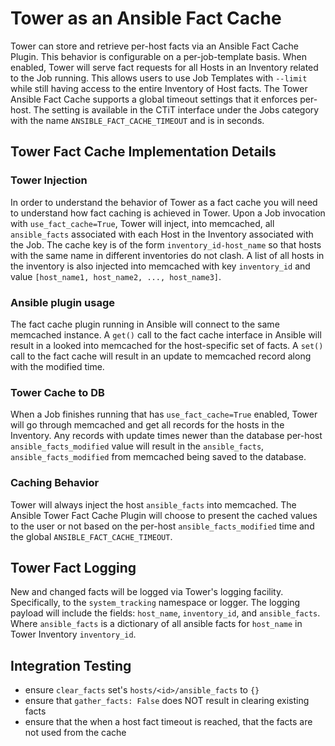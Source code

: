 # Tower as an Ansible Fact Cache
Tower can store and retrieve per-host facts via an Ansible Fact Cache Plugin. This behavior is configurable on a per-job-template basis. When enabled, Tower will serve fact requests for all Hosts in an Inventory related to the Job running. This allows users to use Job Templates with `--limit` while still having access to the entire Inventory of Host facts. The Tower Ansible Fact Cache supports a global timeout settings that it enforces per-host. The setting is available in the CTiT interface under the Jobs category with the name `ANSIBLE_FACT_CACHE_TIMEOUT` and is in seconds.

## Tower Fact Cache Implementation Details
### Tower Injection
In order to understand the behavior of Tower as a fact cache you will need to understand how fact caching is achieved in Tower. Upon a Job invocation with `use_fact_cache=True`, Tower will inject, into memcached, all `ansible_facts` associated with each Host in the Inventory associated with the Job. The cache key is of the form `inventory_id-host_name` so that hosts with the same name in different inventories do not clash. A list of all hosts in the inventory is also injected into memcached with key `inventory_id` and value `[host_name1, host_name2, ..., host_name3]`.

### Ansible plugin usage
The fact cache plugin running in Ansible will connect to the same memcached instance. A `get()` call to the fact cache interface in Ansible will result in a looked into memcached for the host-specific set of facts. A `set()` call to the fact cache will result in an update to memcached record along with the modified time.

### Tower Cache to DB
When a Job finishes running that has `use_fact_cache=True` enabled, Tower will go through memcached and get all records for the hosts in the Inventory. Any records with update times newer than the database per-host `ansible_facts_modified` value will result in the `ansible_facts`, `ansible_facts_modified` from memcached being saved to the database.

### Caching Behavior
Tower will always inject the host `ansible_facts` into memcached. The Ansible Tower Fact Cache Plugin will choose to present the cached values to the user or not based on the per-host `ansible_facts_modified` time and the global `ANSIBLE_FACT_CACHE_TIMEOUT`.

## Tower Fact Logging
New and changed facts will be logged via Tower's logging facility. Specifically, to the `system_tracking` namespace or logger. The logging payload will include the fields: `host_name`, `inventory_id`, and `ansible_facts`. Where `ansible_facts` is a dictionary of all ansible facts for `host_name` in Tower Inventory `inventory_id`. 

## Integration Testing
* ensure `clear_facts` set's `hosts/<id>/ansible_facts` to `{}`
* ensure that `gather_facts: False` does NOT result in clearing existing facts
* ensure that the when a host fact timeout is reached, that the facts are not used from the cache
